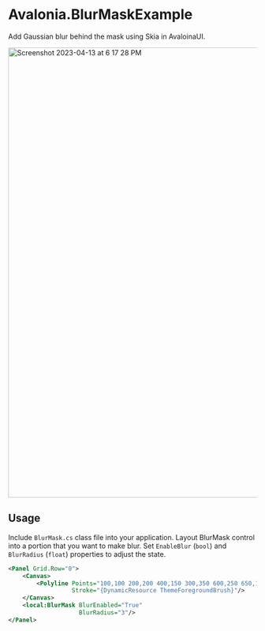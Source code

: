 # Avalonia.BlurMaskExample
Add Gaussian blur behind the mask using Skia in AvaloinaUI.

<img width="912" alt="Screenshot 2023-04-13 at 6 17 28 PM" src="https://user-images.githubusercontent.com/63503910/231713963-16158f32-6787-4f9f-a7ba-30b2b51443d5.png">

## Usage

Include `BlurMask.cs` class file into your application. Layout BlurMask control into a
portion that you want to make blur. Set `EnableBlur` (`bool`) and `BlurRadius` (`float`) properties to adjust the state.

```xml
<Panel Grid.Row="0">
    <Canvas>
        <Polyline Points="100,100 200,200 400,150 300,350 600,250 650,150"
                  Stroke="{DynamicResource ThemeForegroundBrush}"/>
    </Canvas>
    <local:BlurMask BlurEnabled="True"
                    BlurRadius="3"/>
</Panel>
```

